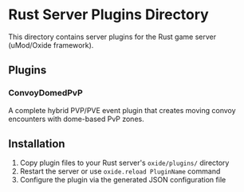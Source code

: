 # Rust Server Plugins Directory

This directory contains server plugins for the Rust game server (uMod/Oxide framework).

## Plugins

### ConvoyDomedPvP
A complete hybrid PVP/PVE event plugin that creates moving convoy encounters with dome-based PvP zones.

## Installation
1. Copy plugin files to your Rust server's `oxide/plugins/` directory
2. Restart the server or use `oxide.reload PluginName` command
3. Configure the plugin via the generated JSON configuration file